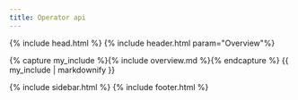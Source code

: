 ```yaml
---
title: Operator api
---
```


{% include head.html %}
{% include header.html param="Overview"%}

{% capture my_include %}{% include overview.md %}{% endcapture %}
{{ my_include | markdownify }}

{% include sidebar.html %}
{% include footer.html %}
